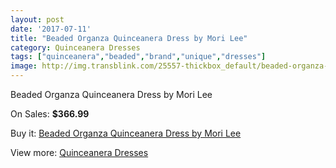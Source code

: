 ```yaml
---
layout: post
date: '2017-07-11'
title: "Beaded Organza Quinceanera Dress by Mori Lee"
category: Quinceanera Dresses
tags: ["quinceanera","beaded","brand","unique","dresses"]
image: http://img.transblink.com/25557-thickbox_default/beaded-organza-quinceanera-dress-by-mori-lee.jpg
---
```

Beaded Organza Quinceanera Dress by Mori Lee

On Sales: **$366.99**
<a href="https://www.transblink.com/en/quinceanera-dresses/8057-beaded-organza-quinceanera-dress-by-mori-lee.html"><amp-img layout="responsive" width="600" height="600" src="//img.transblink.com/25557-thickbox_default/beaded-organza-quinceanera-dress-by-mori-lee.jpg" alt="Beaded Organza Quinceanera Dress by Mori Lee 0" /></a>
<a href="https://www.transblink.com/en/quinceanera-dresses/8057-beaded-organza-quinceanera-dress-by-mori-lee.html"><amp-img layout="responsive" width="600" height="600" src="//img.transblink.com/25559-thickbox_default/beaded-organza-quinceanera-dress-by-mori-lee.jpg" alt="Beaded Organza Quinceanera Dress by Mori Lee 1" /></a>
<a href="https://www.transblink.com/en/quinceanera-dresses/8057-beaded-organza-quinceanera-dress-by-mori-lee.html"><amp-img layout="responsive" width="600" height="600" src="//img.transblink.com/25558-thickbox_default/beaded-organza-quinceanera-dress-by-mori-lee.jpg" alt="Beaded Organza Quinceanera Dress by Mori Lee 2" /></a>

Buy it: [Beaded Organza Quinceanera Dress by Mori Lee](https://www.transblink.com/en/quinceanera-dresses/8057-beaded-organza-quinceanera-dress-by-mori-lee.html "Beaded Organza Quinceanera Dress by Mori Lee")

View more: [Quinceanera Dresses](https://www.transblink.com/en/11-quinceanera-dresses "Quinceanera Dresses")